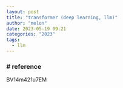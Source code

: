 ```yaml
---
layout: post
title: "transformer (deep learning, llm)"
author: "melon"
date: 2023-05-19 09:21
categories: "2023"
tags:
  - llm
---
```


### # reference
BV14m421u7EM
